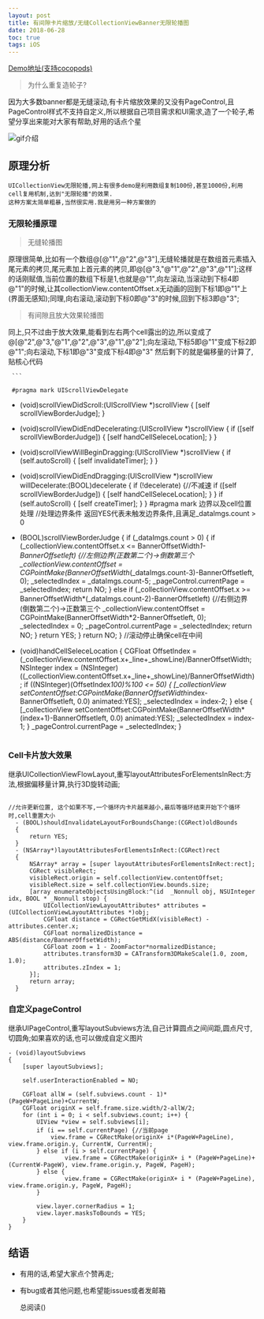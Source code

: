 ```yaml
---
layout: post
title: 有间隙卡片缩放/无缝CollectionViewBanner无限轮播图
date: 2018-06-28
toc: true
tags: iOS
---
```



[Demo地址(支持cocopods)](https://github.com/GentleForYou/CollectionViewBanner)

> 为什么重复造轮子?

因为大多数banner都是无缝滚动,有卡片缩放效果的又没有PageControl,且PageControl样式不支持自定义,所以根据自己项目需求和UI需求,造了一个轮子,希望分享出来能对大家有帮助,好用的话点个星

<!--more-->

![gif介绍](http://p9a0rgbgy.bkt.clouddn.com/45.gif)

## 原理分析

```
UICollectionView无限轮播,网上有很多demo是利用数组复制100份,甚至1000份,利用cell复用机制,达到"无限轮播"的效果.
这种方案太简单粗暴,当然很实用.我是用另一种方案做的

```
### 无限轮播原理
	
  > 无缝轮播图
   
原理很简单,比如有一个数组@[@"1",@"2",@"3"],无缝轮播就是在数组首元素插入尾元素的拷贝,尾元素加上首元素的拷贝,即@[@"3,"@"1",@"2",@"3",@"1"];这样的话刚赋值,当前位置的数组下标是1,也就是@"1",向左滚动,当滚动到下标4即@"1"的时候,让其collectionView.contentOffset.x无动画的回到下标1即@"1"上(界面无感知);同理,向右滚动,滚动到下标0即@"3"的时候,回到下标3即@"3";
  > 有间隙且放大效果轮播图
  
   同上,只不过由于放大效果,能看到左右两个cell露出的边,所以变成了@[@"2",@"3,"@"1",@"2",@"3",@"1",@"2"];向左滚动,下标5即@"1"变成下标2即@"1";向右滚动,下标1即@"3"变成下标4即@"3"
   然后剩下的就是偏移量的计算了,贴核心代码
  	 
  	 ```
  	 
  	 #pragma mark UIScrollViewDelegate
- (void)scrollViewDidScroll:(UIScrollView *)scrollView
{
    [self scrollViewBorderJudge];
}
- (void)scrollViewDidEndDecelerating:(UIScrollView *)scrollView
{
    if ([self scrollViewBorderJudge]) {
        [self handCellSeleceLocation];
    }
}
- (void)scrollViewWillBeginDragging:(UIScrollView *)scrollView
{
    if (self.autoScroll) {
        [self invalidateTimer];
    }
}
- (void)scrollViewDidEndDragging:(UIScrollView *)scrollView willDecelerate:(BOOL)decelerate
{
    if (!decelerate) {//不减速
        if ([self scrollViewBorderJudge]) {
            [self handCellSeleceLocation];
        }
    }
    if (self.autoScroll) {
        [self createTimer];
    }
}
#pragma mark 边界以及cell位置处理
//处理边界条件 返回YES代表未触发边界条件,且满足_dataImgs.count > 0
- (BOOL)scrollViewBorderJudge
{
    if (_dataImgs.count > 0) {
        if (_collectionView.contentOffset.x <= BannerOffsetWidth*1-BannerOffsetleft) {//左侧边界(正数第二个)->倒数第三个
            _collectionView.contentOffset = CGPointMake(BannerOffsetWidth*(_dataImgs.count-3)-BannerOffsetleft, 0);
            _selectedIndex = _dataImgs.count-5;
            _pageControl.currentPage = _selectedIndex;
            return NO;
        } else if (_collectionView.contentOffset.x >= BannerOffsetWidth*(_dataImgs.count-2)-BannerOffsetleft) {//右侧边界(倒数第二个)->正数第三个
            _collectionView.contentOffset = CGPointMake(BannerOffsetWidth*2-BannerOffsetleft, 0);
            _selectedIndex = 0;
            _pageControl.currentPage = _selectedIndex;
            return NO;
        }
        return YES;
    }
    return NO;
}
//滚动停止确保cell在中间
- (void)handCellSeleceLocation
{
    CGFloat OffsetIndex = (_collectionView.contentOffset.x+_line+_showLine)/BannerOffsetWidth;
    NSInteger index = (NSInteger)((_collectionView.contentOffset.x+_line+_showLine)/BannerOffsetWidth);
    if ((NSInteger)(OffsetIndex*100)%100 <= 50) {
           [_collectionView setContentOffset:CGPointMake(BannerOffsetWidth*index-BannerOffsetleft, 0.0) animated:YES];
           _selectedIndex = index-2;
    } else {
        [_collectionView setContentOffset:CGPointMake(BannerOffsetWidth*(index+1)-BannerOffsetleft, 0.0) animated:YES];
        _selectedIndex = index-1;
    }
    _pageControl.currentPage = _selectedIndex;
}

  	 ```
  	 
### Cell卡片放大效果
  继承UICollectionViewFlowLayout,重写layoutAttributesForElementsInRect:方法,根据偏移量计算,执行3D旋转动画;
  
  
  ```
  
 //允许更新位置, 这个如果不写,一个循环内卡片越来越小,最后等循环结束开始下个循环时,cell重置大小
	- (BOOL)shouldInvalidateLayoutForBoundsChange:(CGRect)oldBounds
	{
	    return YES;
	}
	- (NSArray*)layoutAttributesForElementsInRect:(CGRect)rect
	{
	    NSArray* array = [super layoutAttributesForElementsInRect:rect];
	    CGRect visibleRect;
	    visibleRect.origin = self.collectionView.contentOffset;
	    visibleRect.size = self.collectionView.bounds.size;
	    [array enumerateObjectsUsingBlock:^(id  _Nonnull obj, NSUInteger idx, BOOL * _Nonnull stop) {
	        UICollectionViewLayoutAttributes* attributes = (UICollectionViewLayoutAttributes *)obj;
	        CGFloat distance = CGRectGetMidX(visibleRect) - attributes.center.x;
	        CGFloat normalizedDistance = ABS(distance/BannerOffsetWidth);
	        CGFloat zoom = 1 - ZoomFactor*normalizedDistance;
	        attributes.transform3D = CATransform3DMakeScale(1.0, zoom, 1.0);
	        attributes.zIndex = 1;
	    }];
	    return array;
	}

  ```
  
### 自定义pageControl
  继承UIPageControl,重写layoutSubviews方法,自己计算圆点之间间距,圆点尺寸,切圆角;如果喜欢的话,也可以做成自定义图片
  
```
- (void)layoutSubviews
{
    [super layoutSubviews];
    
    self.userInteractionEnabled = NO;
    
    CGFloat allW = (self.subviews.count - 1)*(PageW+PageLine)+CurrentW;
    CGFloat originX = self.frame.size.width/2-allW/2;
    for (int i = 0; i < self.subviews.count; i++) {
        UIView *view = self.subviews[i];
        if (i == self.currentPage) {//当前page
            view.frame = CGRectMake(originX+ i*(PageW+PageLine), view.frame.origin.y, CurrentW, CurrentH);
        } else if (i > self.currentPage) {
                view.frame = CGRectMake(originX+ i * (PageW+PageLine)+(CurrentW-PageW), view.frame.origin.y, PageW, PageH);
        } else {
                view.frame = CGRectMake(originX+ i * (PageW+PageLine), view.frame.origin.y, PageW, PageH);
        }
        
        view.layer.cornerRadius = 1;
        view.layer.masksToBounds = YES;
    }
}

```
## 结语

* 有用的话,希望大家点个赞再走;
* 有bug或者其他问题,也希望能issues或者发邮箱


  总阅读(<span id="busuanzi_value_page_pv"></span>)
